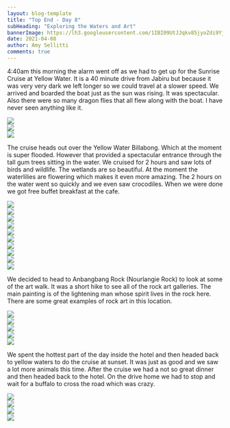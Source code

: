 ```yaml
---
layout: blog-template
title: "Top End - Day 8"
subHeading: "Exploring the Waters and Art"
bannerImage: https://lh3.googleusercontent.com/1IBI09UtJJqkv85jyoZdi9YjF4F_hloAsIKIt1npa9jEDh6NbXKCIG714a6YkjkAIdkD1Pmhv8Yq_Xkdm70w_KbtNPszXMJmMz-ewfRp_e672Xbctb-zCXSivFKhGJhbcQC1SeCfmLA=w2400
date: 2021-04-08
author: Amy Sellitti
comments: true
---
```


4:40am this morning the alarm went off as we had to get up for the Sunrise Cruise at Yellow Water. It is a 40 minute drive from Jabiru but because it was very very dark we left longer so we could travel at a slower speed. We arrived and boarded the boat just as the sun was rising. It was spectacular. Also there were so many dragon flies that all flew along with the boat. I have never seen anything like it. 

<div class="center-image"><img src="https://lh3.googleusercontent.com/N4PhpKiSCRJQLpi-q108xXzGKDaCJIGm2HI9fEuHOi_GC0O1NPebbkPSSULgTobFE9f0zGeInGUoB_gRTJzXqu3PwaV2Mpk-R2sMFSmlCR4qxelcrT9LtQWy6CI3oFdI-xL3YN4hJdM=w2400" /></div>
<div class="center-image"><img src="https://lh3.googleusercontent.com/1IBI09UtJJqkv85jyoZdi9YjF4F_hloAsIKIt1npa9jEDh6NbXKCIG714a6YkjkAIdkD1Pmhv8Yq_Xkdm70w_KbtNPszXMJmMz-ewfRp_e672Xbctb-zCXSivFKhGJhbcQC1SeCfmLA=w2400" /></div>
<div class="center-image"><img src="https://lh3.googleusercontent.com/J2hSs7Qh6Jl17XD-VV6FyQIWr5mDbHYtjr_8TonR0xckd9DtpBeec1mfGdQOTVtVWJRuPXvnFPj5zK2QrD1RB2adFTq7PHmNSp8RmVHKVbelgWQ97jU4KmNU0IIWVaLe51S8RdN41cI=w2400" /></div>

The cruise heads out over the Yellow Water Billabong. Which at the moment is super flooded. However that provided a spectacular entrance through the tall gum trees sitting in the water. We cruised for 2 hours and saw lots of birds and wildlife. The wetlands are so beautiful. At the moment the waterlilies are flowering which makes it even more amazing. The 2 hours on the water went so quickly and we even saw crocodiles. When we were done we got free buffet breakfast at the cafe. 

<div class="center-image"><img src="https://lh3.googleusercontent.com/cd89zmrCq8kZSIQ_MXldWV20i5vsRB9AlZ0jIfwr_XM3NMA9XOd6ffgHjLxRhLf33zP6VYx5jrGIEPZWMEXTnfcwE4OP1aXvttPcBpIe2jObNFnXfmLSkB5_RWwDvs2wghJ75H3dtQo=w2400" /></div>
<div class="center-image"><img src="https://lh3.googleusercontent.com/JlhLWEv8ldqo1F5GN_QSm_FqmhWV-jiV9kAkN9o4GPOgUJ43b8lm7Mg6-gphnMbsa6ya2QpWXV3gwsw2GStLuCC1pb0AH_sa42JFsPJ8Bnd2L8KZhdNyFMrEub-EXz3moZ3FlvgIvdk=w2400" /></div>
<div class="center-image"><img src="https://lh3.googleusercontent.com/K3mMaYHYCBgtLw57d9_uM2-WkUu7sa5xUVrmMqepJ5hyvQvDQdh_-bqYIZAqKjaztw0DGH8BmS-Mg_ecFG82v1b2CItDA_mqildFVThoFmWcrwhzIcR14fdf7zU8SIJ8jCTcZR0qV64=w2400" /></div>
<div class="center-image"><img src="https://lh3.googleusercontent.com/CJw1TSyriNVqrxmxHMclvWZ3lp5HcJTouOYWB-nchTlYFjRAZFX8nGyg79W_fa3YRghKr1iGu6uHPoXiwuN-6MM1zQHJQHY5eybWgeDBWihkhZFaiLKNw3xo4cYRTaAB2gTpAjpF0Go=w2400" /></div>
<div class="center-image"><img src="https://lh3.googleusercontent.com/LrWMvRikkF3QzrH6CKaVoV_MFI0W40XDNcoVRZ1NIpfIk0bZj4wj7OPAl5as_PR4hGZAk55BOWckSTGteFcuM8XJfnxJmZ8AcYzQFi859GUfejpJq_9NXoJg6q726BaddZ2XFkjFoog=w2400" /></div>
<div class="center-image"><img src="https://lh3.googleusercontent.com/vvJmwRRg5BeV4MZO8U3xW8wZUTBWIC6NvJtLwcNzLh77j3ET098OOcKeSSeaGmSDyUbz5gP8sRJapl7MK8Jcd3JufxKuxGIrb2gIHQC3UthBCuSbTaDCTr8lONiPuMAhBbaA11FvvRw=w2400" /></div>
<div class="center-image"><img src="https://lh3.googleusercontent.com/WoZXG8nP23crqhszlHKjkxa8bmCIOd0_xra4ZhNk7SZNilbqHM9KUSy49IvHHb1rmPp0equKJHSXe_0p2cNBSDTjnn8Ak5lfCtuGXt9laEAR9AAwlOCNEgbRAbhxHygu_5YvHmbpOVs=w2400" /></div>
<div class="center-image"><img src="https://lh3.googleusercontent.com/IXJl2s3ZIKBqJJWMd3WvuAfrirmqnoVIu4Loi0wCFQ44AoAN-U1c-wXKvCxsDeHuxFkb9ACtDqhaja269BHNjumM6ZfsmraWHSpV4cVp7ig77kJjot8PPp9fA2nTPynNZTX5kImB9ik=w2400" /></div>
<div class="center-image"><img src="https://lh3.googleusercontent.com/f9Dq963H4nIW4lJua2gFT72N_gXHE2d-DI6BVFVViT0EuwwcTnuVtBf59Q7hAnbyy0dCeTEmKQExIir2Bqwczhw6SfH7WrLtqnr5UR349xuV57gOfHSl0F6cvc8CgHuoPA_l4iH-ruQ=w2400" /></div>
<div class="center-image"><img src="https://lh3.googleusercontent.com/E3mtgxEMgmQb9Z_AvwirwxmgrUiQUkUwkG6-68Gb13HzB8JWwD2hFpZ-USkYOZigXrdsdGdxwi4WvdskBKnJ1kmpQm3z7J2I4iZ0ZKMOZBl2idMiP7bqUYI1cIKY3Zf3H9WH3fon9aM=w2400" /></div>

We decided to head to Anbangbang Rock (Nourlangie Rock) to look at some of the art walk. It was a short hike to see all of the rock art galleries. The main painting is of the lightening man whose spirit lives in the rock here. There are some great examples of rock art in this location.  

<div class="center-image"><img src="https://lh3.googleusercontent.com/PtOrztv40I40Gu9pQrUG0Y8BfcyKMWb7sSQD3JYWFTc4hW0QN09DcSbDmiO0IeKaRNfqQmtDncmq3x_YX3D6BE58CxvSGVh-Ew0XIz-p8MZSFxI2HBaMjzixfhvs38enm7v9hT2SXl4=w2400" /></div>
<div class="center-image"><img src="https://lh3.googleusercontent.com/a5XzMYkHnRjquTI7kbTOtAfadvf3Ygti-vuup57xs4g4yP3K-SnoMrDQXDCiQnzJQkh_I7xDU8H5RdCabLsM7yOBID-mar4JR37V3hBpu7ytpTFVwFunL134PeuU1wfg9G1u6Ey7gGA=w2400" /></div>
<div class="center-image"><img src="https://lh3.googleusercontent.com/cqt3BfN-8UQErF2YRy9J1nOeYYmBEHxkKL_oxr9bL4-7IrwSzvJpXq8W-3vaZ06Jt57hM1aTvpir7bVaF5PBsKxUaEHdh0C6rtPuKK7xBJQJTvPM8RIpwa5ZwJ48DRPdQt9T3Y8dmVE=w2400" /></div>
<div class="center-image"><img src="https://lh3.googleusercontent.com/iHX_TMMAf9rVr0p05683kPIycUUzucF8grxAXtJznwVXVway4qJuM0kejk0FNoIDG1hB9U2ySgB0Ao-cJX0nLcS54mVmPkANkYt1aS-RrejMzQnHKIJHHmLVI8JXwpPdSvN0p7vRXZ4=w2400" /></div>
<div class="center-image"><img src="https://lh3.googleusercontent.com/oFZDqk4kuRicjdDkH6siGejE26B6DXy8tpckulNjiTH6l7_Qn90pa7iCKeJQcoizTV4qrZKp3o6a9MLzlm1o1D9_S3Tz93CvDqnr1tEvzEkvMdVynP4eVBGMBtkU9TDI3bdOYY7sE4o=w2400" /></div>

We spent the hottest part of the day inside the hotel and then headed back to yellow waters to do the cruise at sunset. It was just as good and we saw a lot more animals this time. After the cruise we had a not so great dinner and then headed back to the hotel. On the drive home we had to stop and wait for a buffalo to cross the road which was crazy.

<div class="center-image"><img src="https://lh3.googleusercontent.com/anZC0jg4a6BH0v0i7pMsR1qOB4Zr206ZDC9myhcMNM9JPZm3UGJoR6Df81I_q_9hAoJRZpDvWTO8y9xwlnLktOYn-uoA0Yd7_xIHj0_VdQl-dozPNjIsAwufTxIjTRyclqCaYBQn2JE=w2400" /></div>
<div class="center-image"><img src="https://lh3.googleusercontent.com/-C-XyVh9ZARbG3qxCEQ0mcwxh66H6T-9p-Sjho6wOGUoxQRmT5Z1RrbQooOLxH7KtiS_KCEhqIOnta6BFxVfhsvyeSU4oIBjQP2BmrqV9g3S0ASLqg3nAnwcO7Svqlale90nVrCv5bw=w2400" /></div>
<div class="center-image"><img src="https://lh3.googleusercontent.com/26m2_l0D79iN4aSL_nxjOQx7s4TfIPlc-F_DJWD1JPzsjNdl9iLBAVu6jhr5NMtLKcz-U20tJ7zeRBSoKnJTJx4fvdzTofkqXgSkMk4AnKZt6x1iIplzbkWA5kktNR_JXOw9ebNuttk=w2400" /></div>
<div class="center-image"><img src="https://lh3.googleusercontent.com/RBO2y3uLmXZQuDk37oxd_FT6ZrgOOThsuXqShU-CwXPRmrKgaupixomTFbLOwsd_uR6guhfFIUJrzCkohWzSzxsjPdRClPqQILRu39c6Kjug3iswZXsxR9je0_h94pdwn6_GaOPJed0=w2400" /></div>

